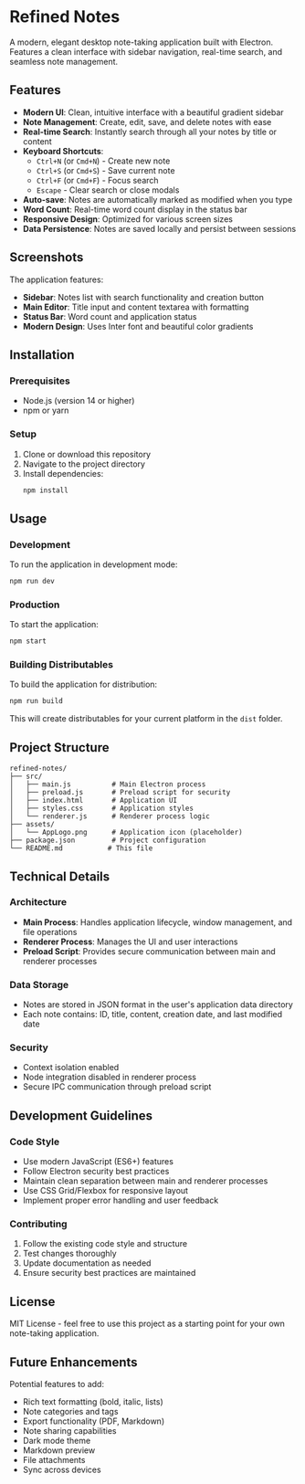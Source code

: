 # Refined Notes

A modern, elegant desktop note-taking application built with Electron. Features a clean interface with sidebar navigation, real-time search, and seamless note management.

## Features

- **Modern UI**: Clean, intuitive interface with a beautiful gradient sidebar
- **Note Management**: Create, edit, save, and delete notes with ease
- **Real-time Search**: Instantly search through all your notes by title or content
- **Keyboard Shortcuts**: 
  - `Ctrl+N` (or `Cmd+N`) - Create new note
  - `Ctrl+S` (or `Cmd+S`) - Save current note
  - `Ctrl+F` (or `Cmd+F`) - Focus search
  - `Escape` - Clear search or close modals
- **Auto-save**: Notes are automatically marked as modified when you type
- **Word Count**: Real-time word count display in the status bar
- **Responsive Design**: Optimized for various screen sizes
- **Data Persistence**: Notes are saved locally and persist between sessions

## Screenshots

The application features:
- **Sidebar**: Notes list with search functionality and creation button
- **Main Editor**: Title input and content textarea with formatting
- **Status Bar**: Word count and application status
- **Modern Design**: Uses Inter font and beautiful color gradients

## Installation

### Prerequisites
- Node.js (version 14 or higher)
- npm or yarn

### Setup
1. Clone or download this repository
2. Navigate to the project directory
3. Install dependencies:
   ```bash
   npm install
   ```

## Usage

### Development
To run the application in development mode:
```bash
npm run dev
```

### Production
To start the application:
```bash
npm start
```

### Building Distributables
To build the application for distribution:
```bash
npm run build
```

This will create distributables for your current platform in the `dist` folder.

## Project Structure

```
refined-notes/
├── src/
│   ├── main.js          # Main Electron process
│   ├── preload.js       # Preload script for security
│   ├── index.html       # Application UI
│   ├── styles.css       # Application styles
│   └── renderer.js      # Renderer process logic
├── assets/
│   └── AppLogo.png      # Application icon (placeholder)
├── package.json         # Project configuration
└── README.md           # This file
```

## Technical Details

### Architecture
- **Main Process**: Handles application lifecycle, window management, and file operations
- **Renderer Process**: Manages the UI and user interactions
- **Preload Script**: Provides secure communication between main and renderer processes

### Data Storage
- Notes are stored in JSON format in the user's application data directory
- Each note contains: ID, title, content, creation date, and last modified date

### Security
- Context isolation enabled
- Node integration disabled in renderer process
- Secure IPC communication through preload script

## Development Guidelines

### Code Style
- Use modern JavaScript (ES6+) features
- Follow Electron security best practices
- Maintain clean separation between main and renderer processes
- Use CSS Grid/Flexbox for responsive layout
- Implement proper error handling and user feedback

### Contributing
1. Follow the existing code style and structure
2. Test changes thoroughly
3. Update documentation as needed
4. Ensure security best practices are maintained

## License

MIT License - feel free to use this project as a starting point for your own note-taking application.

## Future Enhancements

Potential features to add:
- Rich text formatting (bold, italic, lists)
- Note categories and tags
- Export functionality (PDF, Markdown)
- Note sharing capabilities
- Dark mode theme
- Markdown preview
- File attachments
- Sync across devices